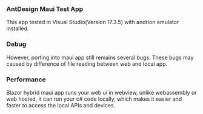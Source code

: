 ### AntDesign Maui Test App
This app tested in Visual Studio(Version 17.3.5) with andrion emulator installed.

### Debug
However, porting into maui app still remains several bugs. These bugs may caused by difference of file reading between web and local app.

### Performance
Blazor hybrid maui app runs your web ui in webview, unlike webassembly or web hosted, it can run your c# code locally, which makes it easier and faster to access the local APIs and devices. 